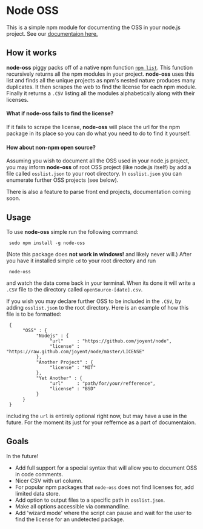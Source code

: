 # Node OSS

This is a simple npm module for documenting the OSS in your node.js project. See our [documentaion here.](http://logrhythm.github.io/node-oss)

## How it works

**node-oss** piggy packs off of a native npm function [`npm list`](https://npmjs.org/doc/list.html). This function recursively returns all the npm modules in your project. **node-oss** uses this list and finds all the unique projects as npm's nested nature produces many duplicates. It then scrapes the web to find the license for each npm module. Finally it returns a `.CSV` listing all the modules alphabetically along with their licenses.

#### What if **node-oss** fails to find the license?

If it fails to scrape the license, **node-oss** will place the url for the npm package in its place so you can do what you need to do to find it yourself.

#### How about non-npm open source?

Assuming you wish to document all the OSS used in your node.js project, you may inform **node-oss** of root OSS project (like node.js itself) by add a file called `osslist.json` to your root directory. In `osslist.json` you can enumerate further OSS projects (see below).

There is also a feature to parse front end projects, documentation coming soon.

## Usage

To use **node-oss** simple run the following command:

     sudo npm install -g node-oss
     
(Note this package does **not work in windows!** and likely never will.) After you have it installed simple `cd` to your root directory and run

     node-oss
     
and watch the data come back in your terminal. When its done it will write a `.CSV` file to the directory called `openSource-[date].csv`.

If you wish you may declare further OSS to be included in the `.CSV`, by adding `osslist.json` to the root directory. Here is an example of how this file is to be formatted:

     {
          "OSS" : {
               "Nodejs" : {
                    "url"     : "https://github.com/joyent/node",
                    "license" : "https://raw.github.com/joyent/node/master/LICENSE"
               },
               "Another Project" : {
                    "license" : "MIT"
               },
               "Yet Another" : {
                    "url"     : "path/for/your/refference",
                    "license" : "BSD"
               }
          }
     }
     
including the `url` is entirely optional right now, but may have a use in the future. For the moment its just for your reffernce as a part of documentaion.

## Goals

In the future!

- Add full support for a special syntax that will allow you to document OSS in code comments.
- Nicer CSV with url column.
- For popular npm packages that `node-oss` does not find licenses for, add limited data store.
- Add option to output files to a specific path in `osslist.json`.
- Make all options accessible via commandline.
- Add 'wizard mode' where the script can pause and wait for the user to find the license for an undetected package.
